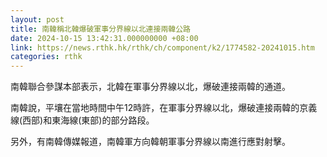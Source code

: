 ```yaml
---
layout: post
title: 南韓稱北韓爆破軍事分界線以北連接兩韓公路
date: 2024-10-15 13:42:31.000000000 +08:00
link: https://news.rthk.hk/rthk/ch/component/k2/1774582-20241015.htm
categories: rthk
---
```


南韓聯合參謀本部表示，北韓在軍事分界線以北，爆破連接兩韓的通道。

南韓說，平壤在當地時間中午12時許，在軍事分界線以北，爆破連接兩韓的京義線(西部)和東海線(東部)的部分路段。

另外，有南韓傳媒報道，南韓軍方向韓朝軍事分界線以南進行應對射擊。
